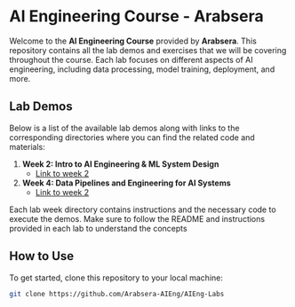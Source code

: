 # AI Engineering Course - Arabsera

Welcome to the **AI Engineering Course** provided by **Arabsera**. This repository contains all the lab demos and exercises that we will be covering throughout the course. Each lab focuses on different aspects of AI engineering, including data processing, model training, deployment, and more.

## Lab Demos

Below is a list of the available lab demos along with links to the corresponding directories where you can find the related code and materials:

1. **Week 2: Intro to AI Engineering & ML System Design**
   - [Link to week 2](./week2/house_prices_aieng_pipelines)
2. **Week 4: Data Pipelines and Engineering for AI Systems**
   - [Link to week 2](./week4)

Each lab week directory contains instructions and the necessary code to execute the demos. Make sure to follow the README and instructions provided in each lab to understand the concepts

## How to Use

To get started, clone this repository to your local machine:

```bash
git clone https://github.com/Arabsera-AIEng/AIEng-Labs
```
